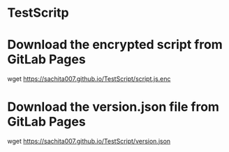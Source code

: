 # TestScritp

# Download the encrypted script from GitLab Pages
wget https://sachita007.github.io/TestScript/script.js.enc

# Download the version.json file from GitLab Pages
wget https://sachita007.github.io/TestScript/version.json